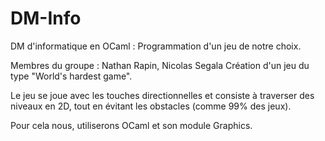 # DM-Info
DM d'informatique en OCaml : Programmation d'un jeu de notre choix.

Membres du groupe : Nathan Rapin, Nicolas Segala
Création d'un jeu du type "World's hardest game".

Le jeu se joue avec les touches directionnelles et consiste à traverser des niveaux en 2D, tout en évitant les obstacles (comme 99% des jeux).

Pour cela nous, utiliserons OCaml et son module Graphics.
